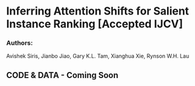 # Inferring Attention Shifts for Salient Instance Ranking [Accepted IJCV]

### Authors:
Avishek Siris, Jianbo Jiao, Gary K.L. Tam, Xianghua Xie, Rynson W.H. Lau

## CODE & DATA - Coming Soon

